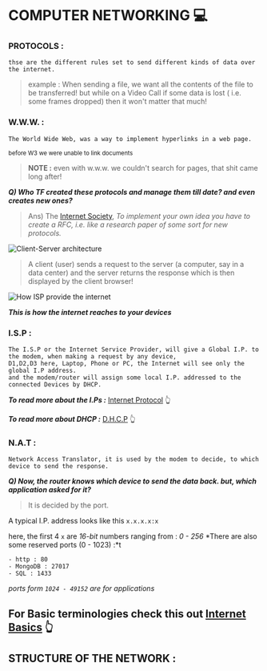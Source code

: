 # COMPUTER NETWORKING 💻

### **PROTOCOLS :** 
    thse are the different rules set to send different kinds of data over the internet.
>example : When sending a file, we want all the contents of the file to be transferred! but while on a Video Call if some data is lost ( i.e. some frames dropped) then it won't matter that much!

### **W.W.W. :**
    The World Wide Web, was a way to implement hyperlinks in a web page.
<sub> before W3 we were unable to link documents </sub>

> **NOTE :** even with w.w.w. we couldn't search for pages, that shit came long after!

***Q) Who TF created these protocols and manage them till date? and even creates new ones?***
> Ans) The [Internet Society](https://www.internetsociety.org/), *To implement your own idea you have to create a RFC, i.e. like a research paper of some sort for new protocols.*

![Client-Server architecture](https://res.cloudinary.com/practicaldev/image/fetch/s--4OSbdj3v--/c_limit%2Cf_auto%2Cfl_progressive%2Cq_auto%2Cw_880/https://dev-to-uploads.s3.amazonaws.com/i/f8cxx3oj8gfflo1mb15o.jpeg)

> A client (user) sends a request to the server (a computer, say in a data center) and the server returns the response which is then displayed by the client browser!

![How ISP provide the internet](https://www.howtogeek.com/wp-content/uploads/2016/05/img_573b61ca55a89.png?trim=1,1&bg-color=000&pad=1,1)

***This is how the internet reaches to your devices***

### **I.S.P :**
    The I.S.P or the Internet Service Provider, will give a Global I.P. to the modem, when making a request by any device,
    D1,D2,D3 here, Laptop, Phone or PC, the Internet will see only the global I.P address.
    and the modem/router will assign some local I.P. addressed to the connected Devices by DHCP.
***To read more about the I.Ps :*** [Internet Protocol](I.P.md) 👆 

***To read more about DHCP :*** [D.H.C.P](DHCP.md) 👆

### **N.A.T :**
    Network Access Translator, it is used by the modem to decide, to which device to send the response.

***Q) Now, the router knows which device to send the data back. but, which application asked for it?***
> It is decided by the port.

A typical I.P. address looks like this `x.x.x.x:x`


here, the first 4 `x` are *16-bit* numbers ranging from : *0 - 256*
*There are also some reserved ports (0 - 1023) :*t

    - http : 80
    - MongoDB : 27017
    - SQL : 1433
*ports form `1024 - 49152` are for applications*

## For Basic terminologies check this out [Internet Basics](basic_stuff_to_know.md) 👆

## STRUCTURE OF THE NETWORK :



